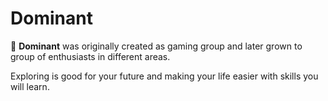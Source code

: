 # Dominant

💎 **Dominant** was originally created as gaming group and later grown to group of enthusiasts in different areas.

Exploring is good for your future and making your life easier with skills you will learn.
